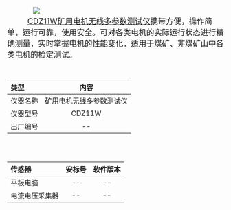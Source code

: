    
 ![](file:///android_asset/product_inf/picture.jpg@70%|auto)<br/>
   <font size=4> [CDZ11W矿用电机无线多参数测试仪](http://www.xzkydz.com/wap/showcpzs.asp?id=1205)携带方便，操作简单，运行可靠，使用安全。可对各类电机的实际运行状态进行精确测量，实时掌握电机的性能变化，适用于煤矿、非煤矿山中各类电机的检定测试。</font><br/>


<br/>

|类型| 内容  |
|:------------|:-----:|
| 仪器名称 | 矿用电机无线多参数测试仪 |
| 仪器型号 | CDZ11W |
| 出厂编号 | -- |

<br/>
<br/>

|传感器 |安标号 |软件版本 |
|:-----|:-----:|:----:|
| 平板电脑 | -- |  -- |
| 电流电压采集器 | -- |  -- |








